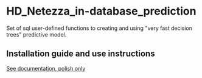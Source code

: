 # HD_Netezza_in-database_prediction
Set of sql user-defined functions to creating and using "very fast decision trees" predictive model.

## Installation guide and use instructions
[See documentation, polish only](https://writ3it.github.io/HD_Netezza_in-database_prediction/dokumentacja.pdf)
